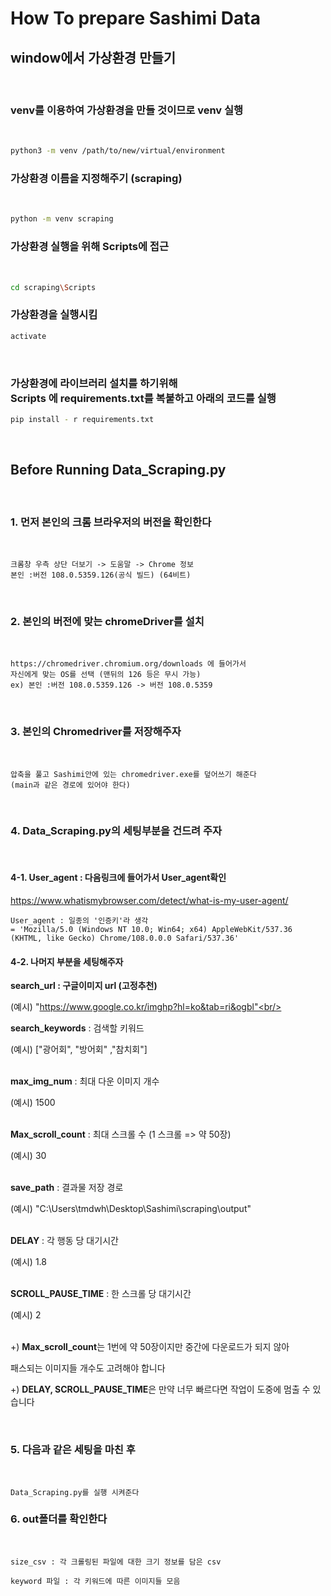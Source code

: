 # How To prepare Sashimi Data

## window에서 가상환경 만들기

<br/>

### venv를 이용하여 가상환경을 만들 것이므로 venv 실행

<br/>

```bash
python3 -m venv /path/to/new/virtual/environment
```

### 가상환경 이름을 지정해주기 (scraping)
<br/>

```bash
python -m venv scraping
```

### 가상환경 실행을 위해 Scripts에 접근
<br/>

```bash
cd scraping\Scripts
```

### 가상환경을 실행시킴
```bash
activate
```
<br/>

### 가상환경에 라이브러리 설치를 하기위해 <br/>Scripts 에 requirements.txt를 복붙하고 아래의 코드를 실행 <br/>

```bash
pip install - r requirements.txt
```

<br/>

## Before Running Data_Scraping.py
<br/>


### 1. 먼저 본인의 크롬 브라우저의 버전을 확인한다

<br/>

```text
크롬창 우측 상단 더보기 -> 도움말 -> Chrome 정보
본인 :버전 108.0.5359.126(공식 빌드) (64비트)
```

<br/>

### 2. 본인의 버전에 맞는 chromeDriver를 설치
<br/>

```text
https://chromedriver.chromium.org/downloads 에 들어가서
자신에게 맞는 OS를 선택 (맨뒤의 126 등은 무시 가능) 
ex) 본인 :버전 108.0.5359.126 -> 버전 108.0.5359
```
<br/>

### 3. 본인의 Chromedriver를 저장해주자
<br/>

```text
압축을 풀고 Sashimi안에 있는 chromedriver.exe를 덮어쓰기 해준다
(main과 같은 경로에 있어야 한다)
```

<br/>

### 4. Data_Scraping.py의 세팅부분을 건드려 주자
<br/>

#### 4-1. User_agent : 다음링크에 들어가서 User_agent확인 

https://www.whatismybrowser.com/detect/what-is-my-user-agent/

```text
User_agent : 일종의 '인증키'라 생각 
= 'Mozilla/5.0 (Windows NT 10.0; Win64; x64) AppleWebKit/537.36 (KHTML, like Gecko) Chrome/108.0.0.0 Safari/537.36' 
```


#### 4-2. 나머지 부분을 세팅해주자 

**search_url : 구글이미지 url (고정추천)**

(예시) "https://www.google.co.kr/imghp?hl=ko&tab=ri&ogbl"<br/><br/>


**search_keywords** : 검색할 키워드


(예시) ["광어회", "방어회" ,"참치회"] <br/><br/>

**max_img_num** : 최대 다운 이미지 개수 

(예시) 1500 <br/><br/>

**Max_scroll_count** : 최대 스크롤 수 (1 스크롤 => 약 50장)

(예시) 30<br/><br/>

**save_path** : 결과물 저장 경로

(예시) "C:\\Users\\tmdwh\\Desktop\\Sashimi\\scraping\\output"<br/><br/>

**DELAY** : 각 행동 당 대기시간

(예시) 1.8<br/><br/>

**SCROLL_PAUSE_TIME** : 한 스크롤 당 대기시간

(예시) 2<br/><br/>

+) **Max_scroll_count**는 1번에 약 50장이지만 중간에 다운로드가 되지 않아 <br/>

패스되는 이미지들 개수도 고려해야 합니다

+) **DELAY, SCROLL_PAUSE_TIME**은 만약 너무 빠르다면 작업이 도중에 멈출 수 있습니다<br/>

<br/>

### 5. 다음과 같은 세팅을 마친 후
<br/>

```text
Data_Scraping.py를 실행 시켜준다
```

### 6. out폴더를 확인한다
<br/>

```text
size_csv : 각 크롤링된 파일에 대한 크기 정보를 담은 csv

keyword 파일 : 각 키워드에 따른 이미지들 모음
```